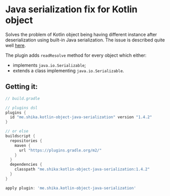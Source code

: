 # Java serialization fix for Kotlin object

Solves the problem of Kotlin object being having different instance after deserialization using built-in Java serialization.
The issue is described quite well [here](https://blog.stylingandroid.com/kotlin-serializable-objects/).

The plugin adds `readResolve` method for every object which either:
 - implements `java.io.Serializable`;
 - extends a class implementing `java.io.Serializable`.

## Getting it:

```groovy
// build.gradle

// plugins dsl
plugins {
  id "me.shika.kotlin-object-java-serialization" version "1.4.2"
}

// or else
buildscript {
  repositories {
    maven {
      url "https://plugins.gradle.org/m2/"
    }
  }
  dependencies {
    classpath "me.shika:kotlin-object-java-serialization:1.4.2"
  }
}

apply plugin: 'me.shika.kotlin-object-java-serialization'
```
